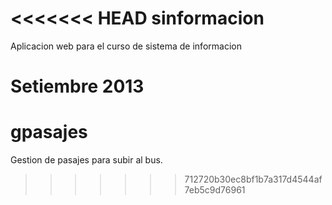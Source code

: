 <<<<<<< HEAD
sinformacion
============

Aplicacion web para el curso de sistema de informacion 

Setiembre 2013
=======
gpasajes
========

Gestion de pasajes para subir al bus.
>>>>>>> 712720b30ec8bf1b7a317d4544af7eb5c9d76961
